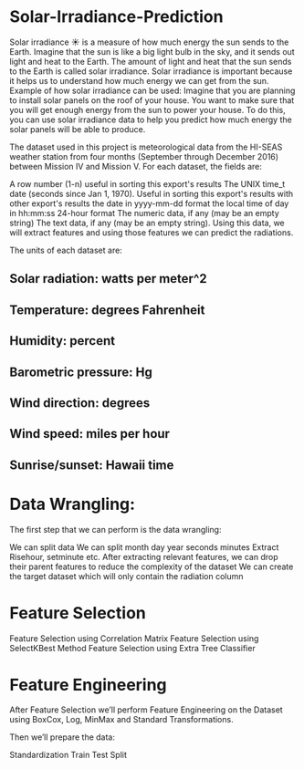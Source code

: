 # Solar-Irradiance-Prediction
Solar irradiance ☀️ is a measure of how much energy the sun sends to the Earth. Imagine that the sun is like a big light bulb in the sky, and it sends out light and heat to the Earth. The amount of light and heat that the sun sends to the Earth is called solar irradiance. Solar irradiance is important because it helps us to understand how much energy we can get from the sun. Example of how solar irradiance can be used:
Imagine that you are planning to install solar panels on the roof of your house. You want to make sure that you will get enough energy from the sun to power your house. To do this, you can use solar irradiance data to help you predict how much energy the solar panels will be able to produce.

The dataset used in this project is meteorological data from the HI-SEAS weather station from four months (September through December 2016) between Mission IV and Mission V.
For each dataset, the fields are:

A row number (1-n) useful in sorting this export's results The UNIX time_t date (seconds since Jan 1, 1970). Useful in sorting this export's results with other export's results the date in yyyy-mm-dd format the local time of day in hh:mm:ss 24-hour format The numeric data, if any (may be an empty string) The text data, if any (may be an empty string). Using this data, we will extract features and using those features we can predict the radiations.

The units of each dataset are:

## Solar radiation: watts per meter^2
## Temperature: degrees Fahrenheit
## Humidity: percent
## Barometric pressure: Hg
## Wind direction: degrees
## Wind speed: miles per hour
## Sunrise/sunset: Hawaii time
# Data Wrangling:

The first step that we can perform is the data wrangling:

We can split data
We can split month day year seconds minutes 
Extract Risehour, setminute etc.
After extracting relevant features, we can drop their parent features to reduce the complexity of the dataset
We can create the target dataset which will only contain the radiation column
# Feature Selection

Feature Selection using Correlation Matrix
Feature Selection using SelectKBest Method
Feature Selection using Extra Tree Classifier
# Feature Engineering

After Feature Selection we’ll perform Feature Engineering on the Dataset using BoxCox, Log, MinMax and Standard Transformations.

Then we’ll prepare the data:

Standardization
Train Test Split

